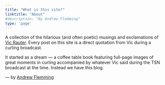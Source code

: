 ```yaml
---
title: "What is this site?"
linktitle: "About"
#description: "By Andrew Flemming"
type: 'page'
---
```


A collection of the hilarious (and often poetic) musings and exclamations of [Vic Rauter](https://en.wikipedia.org/wiki/Vic_Rauter). Every post on this site is a direct quotation from Vic during a curling broadcast.

It started as a dream — a coffee table book featuring full-page images of great moments in curling accompanied by whatever Vic said during the TSN broadcast at the time. Instead we have this blog.

— by [Andrew Flemming](https://andrewflemming.net)